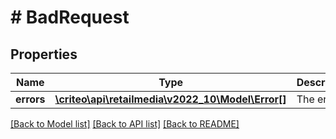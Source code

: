 # # BadRequest

## Properties

Name | Type | Description | Notes
------------ | ------------- | ------------- | -------------
**errors** | [**\criteo\api\retailmedia\v2022_10\Model\Error[]**](Error.md) | The errors | [optional]

[[Back to Model list]](../../README.md#models) [[Back to API list]](../../README.md#endpoints) [[Back to README]](../../README.md)
